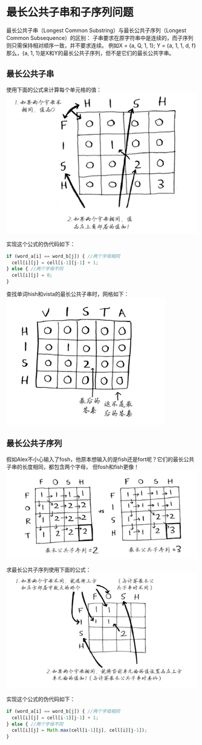 # 最长公共子串和子序列问题
最长公共子串（Longest Common Substring）与最长公共子序列（Longest Common Subsequence）的区别： 
子串要求在原字符串中是连续的，而子序列则只需保持相对顺序一致，并不要求连续。
例如X = {a, Q, 1, 1}; Y = {a, 1, 1, d, f}那么，{a, 1, 1}是X和Y的最长公共子序列，但不是它们的最长公共字串。

## 最长公共子串
使用下面的公式来计算每个单元格的值：
![An image](./images/longest-common-substring.png)

实现这个公式的伪代码如下：
```js
if (word_a[i] == word_b[j]) { //两个字母相同
  cell[i][j] = cell[i-1][j-1] + 1;
} else { //两个字母不同
  cell[i][j] = 0;
}
```

查找单词hish和vista的最长公共子串时，网格如下：
![An image](./images/longest-common-substring2.png)

## 最长公共子序列
假如Alex不小心输入了fosh，他原本想输入的是fish还是fort呢？它们的最长公共子串的长度相同，都包含两个字母，
但fosh和fish更像！
![An image](./images/longest-common-subsequence.png)

求最长公共子序列使用下面的公式：
![An image](./images/longest-common-subsequence2.png)

实现这个公式的伪代码如下：
```js
if (word_a[i] == word_b[j]) { //两个字母相同
  cell[i][j] = cell[i-1][j-1] + 1;
} else { //两个字母不同
  cell[i][j] = Math.max(cell[i-1][j], cell[i][j-1]);
}
```